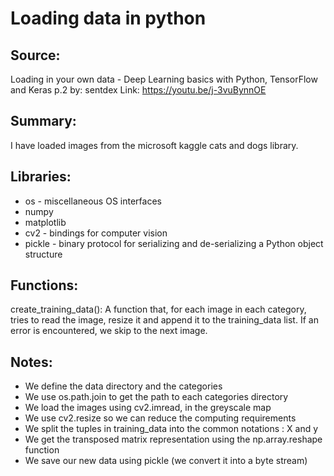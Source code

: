 # Loading data in python 

## Source:
Loading in your own data - Deep Learning basics with Python, TensorFlow and Keras p.2
by: sentdex
Link: https://youtu.be/j-3vuBynnOE

## Summary:
I have loaded images from the microsoft kaggle cats and dogs library.

## Libraries:
* os - miscellaneous OS interfaces
* numpy
* matplotlib
* cv2 - bindings for computer vision
* pickle - binary protocol for serializing and de-serializing a Python object structure


## Functions:
create_training_data(): A function that, for each image in each category, tries to read the image, resize it and append it to the training_data list. If an error is encountered, we skip to the next image. 

## Notes:
* We define the data directory and the categories
* We use os.path.join to get the path to each categories directory
* We load the images using cv2.imread, in the greyscale map
* We use cv2.resize so we can reduce the computing requirements
* We split the tuples in training_data into the common notations : X and y
* We get the transposed matrix representation using the np.array.reshape function
* We save our new data using pickle (we convert it into a byte stream)
